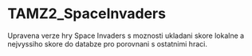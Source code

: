 # TAMZ2_SpaceInvaders
Upravena verze hry Space Invaders s moznosti ukladani skore lokalne a nejvyssiho skore do databze pro porovnani s ostatnimi hraci.
